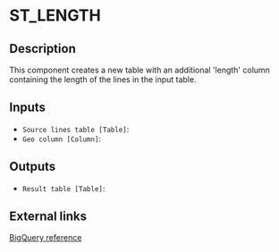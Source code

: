 
# ST_LENGTH
## Description

 This component creates a new table with an additional 'length' column containing the length
 of the lines in the input table.
 
## Inputs
* `Source lines table [Table]`: 
* `Geo column [Column]`: 

## Outputs
* `Result table [Table]`: 

## External links
[BigQuery reference](https://cloud.google.com/bigquery/docs/reference/standard-sql/geography_functions#st_length)
      